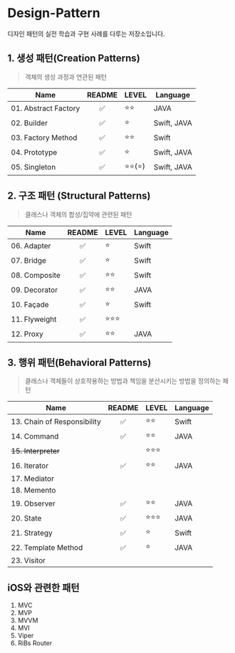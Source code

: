 # Design-Pattern
디자인 패턴의 실전 학습과 구현 사례를 다루는 저장소입니다.

## 1. 생성 패턴(Creation Patterns)
> 객체의 생성 과정과 연관된 패턴

|Name|README|LEVEL|Language|
|------|:-----:|---|--------|
|01. Abstract Factory    |✅ |⭐️⭐️      |JAVA|
|02. Builder             |✅ |⭐️        |Swift, JAVA|
|03. Factory Method      |✅ |⭐️⭐️      |Swift       |
|04. Prototype           |✅ |⭐️        |Swift, JAVA|
|05. Singleton           |✅ |⭐️⭐️(⭐️)  |Swift, JAVA|

## 2. 구조 패턴 (Structural Patterns)
> 클래스나 객체의 합성/집약에 관련된 패턴

|Name|README|LEVEL|Language|
|-------|:-----:|---|--------|
|06. Adapter    |✅|⭐️    | Swift|
|07. Bridge     |✅|⭐️    |Swift|
|08. Composite  |✅|⭐️⭐️   |Swift|
|09. Decorator  |✅|⭐️⭐️    |JAVA|
|10. Façade     |✅|⭐️      |Swift|
|11. Flyweight  |✅|⭐️⭐️⭐️  ||
|12. Proxy      |✅|⭐️⭐️    |JAVA|

## 3. 행위 패턴(Behavioral Patterns)
> 클래스나 객체들이 상호작용하는 방법과 책임을 분산시키는 방법을 정의하는 패턴

|Name|README|LEVEL|Language|
|---|:-----:|---|--------|
|13. Chain of Responsibility|✅|⭐️⭐️|Swift|
|14. Command                |✅|⭐️⭐️   |JAVA|
|~~15. Interpreter~~        |  |⭐️⭐️⭐️ ||
|16. Iterator               |✅|⭐️⭐️   |JAVA|
|17. Mediator               |  |       ||
|18. Memento                |  |       ||
|19. Observer               |✅|⭐️⭐️   |JAVA|
|20. State                  |✅|⭐️⭐️⭐️ |JAVA|
|21. Strategy               |✅|⭐️     |Swift|
|22. Template Method        |✅|⭐️     |JAVA|
|23. Visitor                |  |       ||

## iOS와 관련한 패턴
1. MVC
2. MVP
3. MVVM
4. MVI 
5. Viper
6. RiBs Router
